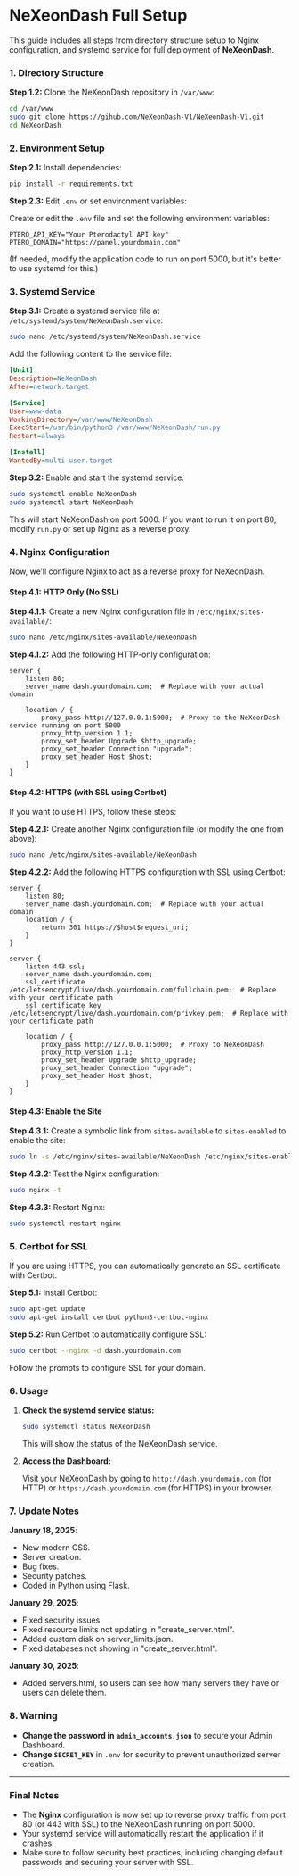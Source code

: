 # **NeXeonDash Full Setup**

This guide includes all steps from directory structure setup to Nginx configuration, and systemd service for full deployment of **NeXeonDash**. 

### **1. Directory Structure**

**Step 1.2:** Clone the NeXeonDash repository in `/var/www`:

```bash
cd /var/www
sudo git clone https://gihub.com/NeXeonDash-V1/NeXeonDash-V1.git
cd NeXeonDash
```

### **2. Environment Setup**

**Step 2.1:** Install dependencies:

```bash
pip install -r requirements.txt
```

**Step 2.3:** Edit `.env` or set environment variables:

Create or edit the `.env` file and set the following environment variables:

```
PTERO_API_KEY="Your Pterodactyl API key"
PTERO_DOMAIN="https://panel.yourdomain.com"
```

(If needed, modify the application code to run on port 5000, but it's better to use systemd for this.)

### **3. Systemd Service**

**Step 3.1:** Create a systemd service file at `/etc/systemd/system/NeXeonDash.service`:

```bash
sudo nano /etc/systemd/system/NeXeonDash.service
```

Add the following content to the service file:

```ini
[Unit]
Description=NeXeonDash
After=network.target

[Service]
User=www-data
WorkingDirectory=/var/www/NeXeonDash
ExecStart=/usr/bin/python3 /var/www/NeXeonDash/run.py
Restart=always

[Install]
WantedBy=multi-user.target
```

**Step 3.2:** Enable and start the systemd service:

```bash
sudo systemctl enable NeXeonDash
sudo systemctl start NeXeonDash
```

This will start NeXeonDash on port 5000. If you want to run it on port 80, modify `run.py` or set up Nginx as a reverse proxy.

### **4. Nginx Configuration**

Now, we’ll configure Nginx to act as a reverse proxy for NeXeonDash.

#### **Step 4.1: HTTP Only (No SSL)**

**Step 4.1.1:** Create a new Nginx configuration file in `/etc/nginx/sites-available/`:

```bash
sudo nano /etc/nginx/sites-available/NeXeonDash
```

**Step 4.1.2:** Add the following HTTP-only configuration:

```nginx
server {
    listen 80;
    server_name dash.yourdomain.com;  # Replace with your actual domain

    location / {
        proxy_pass http://127.0.0.1:5000;  # Proxy to the NeXeonDash service running on port 5000
        proxy_http_version 1.1;
        proxy_set_header Upgrade $http_upgrade;
        proxy_set_header Connection "upgrade";
        proxy_set_header Host $host;
    }
}
```

#### **Step 4.2: HTTPS (with SSL using Certbot)**

If you want to use HTTPS, follow these steps:

**Step 4.2.1:** Create another Nginx configuration file (or modify the one from above):

```bash
sudo nano /etc/nginx/sites-available/NeXeonDash
```

**Step 4.2.2:** Add the following HTTPS configuration with SSL using Certbot:

```nginx
server {
    listen 80;
    server_name dash.yourdomain.com;  # Replace with your actual domain
    location / {
        return 301 https://$host$request_uri;
    }
}

server {
    listen 443 ssl;
    server_name dash.yourdomain.com;
    ssl_certificate /etc/letsencrypt/live/dash.yourdomain.com/fullchain.pem;  # Replace with your certificate path
    ssl_certificate_key /etc/letsencrypt/live/dash.yourdomain.com/privkey.pem;  # Replace with your certificate path

    location / {
        proxy_pass http://127.0.0.1:5000;  # Proxy to NeXeonDash
        proxy_http_version 1.1;
        proxy_set_header Upgrade $http_upgrade;
        proxy_set_header Connection "upgrade";
        proxy_set_header Host $host;
    }
}
```

#### **Step 4.3: Enable the Site**

**Step 4.3.1:** Create a symbolic link from `sites-available` to `sites-enabled` to enable the site:

```bash
sudo ln -s /etc/nginx/sites-available/NeXeonDash /etc/nginx/sites-enabled/
```

**Step 4.3.2:** Test the Nginx configuration:

```bash
sudo nginx -t
```

**Step 4.3.3:** Restart Nginx:

```bash
sudo systemctl restart nginx
```

### **5. Certbot for SSL**

If you are using HTTPS, you can automatically generate an SSL certificate with Certbot.

**Step 5.1:** Install Certbot:

```bash
sudo apt-get update
sudo apt-get install certbot python3-certbot-nginx
```

**Step 5.2:** Run Certbot to automatically configure SSL:

```bash
sudo certbot --nginx -d dash.yourdomain.com
```

Follow the prompts to configure SSL for your domain.

### **6. Usage**

1. **Check the systemd service status:**

   ```bash
   sudo systemctl status NeXeonDash
   ```

   This will show the status of the NeXeonDash service.

2. **Access the Dashboard:**

   Visit your NeXeonDash by going to `http://dash.yourdomain.com` (for HTTP) or `https://dash.yourdomain.com` (for HTTPS) in your browser.

### **7. Update Notes**
**January 18, 2025**:
- New modern CSS.
- Server creation.
- Bug fixes.
- Security patches.
- Coded in Python using Flask.

**January 29, 2025**:
- Fixed security issues
- Fixed resource limits not updating in "create_server.html".
- Added custom disk on server_limits.json.
- Fixed databases not showing in "create_server.html".

**January 30, 2025**:
- Added servers.html, so users can see how many servers they have or users can delete them.

### **8. Warning**

- **Change the password in `admin_accounts.json`** to secure your Admin Dashboard.
- **Change `SECRET_KEY`** in `.env` for security to prevent unauthorized server creation.

---

### **Final Notes**

- The **Nginx** configuration is now set up to reverse proxy traffic from port 80 (or 443 with SSL) to the NeXeonDash running on port 5000.
- Your systemd service will automatically restart the application if it crashes.
- Make sure to follow security best practices, including changing default passwords and securing your server with SSL.
